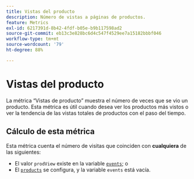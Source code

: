 ```yaml
---
title: Vistas del producto
description: Número de vistas a páginas de productos.
feature: Metrics
exl-id: 6217391d-8b42-4fdf-b05e-b9b117598ad2
source-git-commit: eb13c3e828bc6d4c547f4529ee7a15182bbbf046
workflow-type: tm+mt
source-wordcount: '79'
ht-degree: 88%

---
```


# Vistas del producto

La métrica “Vistas de producto” muestra el número de veces que se vio un producto. Esta métrica es útil cuando desea ver los productos más vistos o ver la tendencia de las vistas totales de productos con el paso del tiempo.

## Cálculo de esta métrica

Esta métrica cuenta el número de visitas que coinciden con **cualquiera** de las siguientes:

* El valor `prodView` existe en la variable [`events`](/help/implement/vars/page-vars/events/events-overview.md); o
* El [`products`](/help/implement/vars/page-vars/products.md) se configura, y la variable `events` está vacía.
